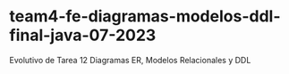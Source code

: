 # team4-fe-diagramas-modelos-ddl-final-java-07-2023
Evolutivo de Tarea 12 Diagramas ER, Modelos Relacionales y DDL
